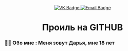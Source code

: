 <div id="badges" align="center"> 
    <a href="https://vk.com/id722377012">
        <img src="https://img.shields.io/badge/VK-blue?style-for-the-badge&logo=VK&logoColor-white" alt="VK Badge"/> 
    </a> 
    <a href="https://mail.google.com/mail/u/1/#inbox">  
        <img src="https://img.shields.io/badge/EMAIL-red?style-for-the-badge&logo=Gmail&logoColor-white" alt="Email Badge"/> 
    </a> 
</div>

<div id="viewprof" align="center"> 
    <img src="https://komarev.com/ghpvc/?username=Nyni109&style-flat-square&color=blue" alt=""/> 
</div>

<div id="heythere" align="center"> 
    <h1>Проиль на GITHUB</h1> 
</div>


### :woman_technologist: Обо мне : Меня зовут Дарья, мне 18 лет
